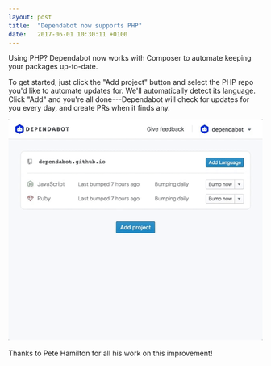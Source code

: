 ```yaml
---
layout: post
title:  "Dependabot now supports PHP"
date:   2017-06-01 10:30:11 +0100
---
```


Using PHP? Dependabot now works with Composer to automate keeping your packages
up-to-date.

To get started, just click the "Add project" button and select the PHP repo
you'd like to automate updates for. We'll automatically detect its language.
Click "Add" and you're all done---Dependabot will check for updates for you
every day, and create PRs when it finds any.

<p class="image-medium">
  <img alt="Weekly bumping demo" src="/images/blog/php-example.gif">
</p>

Thanks to Pete Hamilton for all his work on this improvement!
